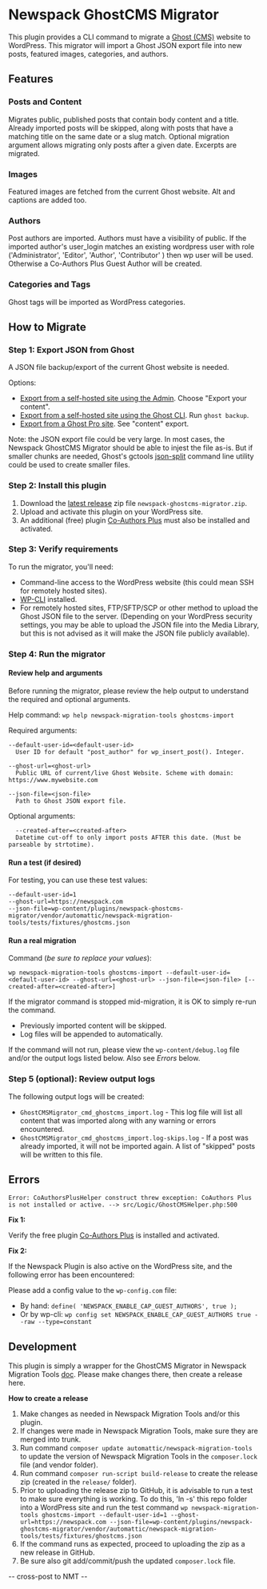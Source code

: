 # Newspack GhostCMS Migrator

This plugin provides a CLI command to migrate a [Ghost (CMS)](https://ghost.org/) website to WordPress. This migrator will import a Ghost JSON export file into new posts, featured images, categories, and authors.

## Features

### Posts and Content

Migrates public, published posts that contain body content and a title. Already imported posts will be skipped, along with posts that have a matching title on the same date or a slug match. Optional migration argument allows migrating only posts after a given date. Excerpts are migrated.

### Images

Featured images are fetched from the current Ghost website.  Alt and captions are added too.

### Authors

Post authors are imported.  Authors must have a visibility of public.  If the imported author's user_login matches an existing wordpress user with role ('Administrator', 'Editor', 'Author', 'Contributor' ) then wp user will be used. Otherwise a Co-Authors Plus Guest Author will be created.

### Categories and Tags

Ghost tags will be imported as WordPress categories.




## How to Migrate

### Step 1: Export JSON from Ghost

A JSON file backup/export of the current Ghost website is needed. 

Options:
- [Export from a self-hosted site using the Admin](https://ghost.org/docs/faq/manual-backup/#export-content). Choose "Export your content".
- [Export from a self-hosted site using the Ghost CLI](https://ghost.org/docs/ghost-cli/#ghost-backup). Run `ghost backup`.
- [Export from a Ghost Pro site](https://ghost.org/help/exports/). See "content" export.

Note: the JSON export file could be very large. In most cases, the Newspack GhostCMS Migrator should be able to injest the file as-is. But if smaller chunks are needed, Ghost's gctools [json-split](https://github.com/TryGhost/gctools?tab=readme-ov-file#json-split) command line utility could be used to create smaller files.

### Step 2: Install this plugin

1. Download the [latest release](https://github.com/Automattic/newspack-ghostcms-migrator/releases) zip file `newspack-ghostcms-migrator.zip`.
2. Upload and activate this plugin on your WordPress site.
3. An additional (free) plugin [Co-Authors Plus](https://wordpress.org/plugins/co-authors-plus/) must also be installed and activated.

### Step 3: Verify requirements

To run the migrator, you'll need:

- Command-line access to the WordPress website (this could mean SSH for remotely hosted sites).
- [WP-CLI](https://wp-cli.org/) installed.
- For remotely hosted sites, FTP/SFTP/SCP or other method to upload the Ghost JSON file to the server. (Depending on your WordPress security settings, you may be able to upload the JSON file into the Media Library, but this is not advised as it will make the JSON file publicly available).

### Step 4: Run the migrator

#### Review help and arguments

Before running the migrator, please review the help output to understand the required and optional arguments.

Help command: `wp help newspack-migration-tools ghostcms-import` 

Required arguments:
```
--default-user-id=<default-user-id>
  User ID for default "post_author" for wp_insert_post(). Integer.

--ghost-url=<ghost-url>
  Public URL of current/live Ghost Website. Scheme with domain: https://www.mywebsite.com

--json-file=<json-file>
  Path to Ghost JSON export file.
```

Optional arguments:
```
  --created-after=<created-after>
  Datetime cut-off to only import posts AFTER this date. (Must be parseable by strtotime).
```

#### Run a test (if desired)

For testing, you can use these test values:
```
--default-user-id=1
--ghost-url=https://newspack.com
--json-file=wp-content/plugins/newspack-ghostcms-migrator/vendor/automattic/newspack-migration-tools/tests/fixtures/ghostcms.json
```

#### Run a real migration

Command (_be sure to replace your values_):
```
wp newspack-migration-tools ghostcms-import --default-user-id=<default-user-id> --ghost-url=<ghost-url> --json-file=<json-file> [--created-after=<created-after>]
```

If the migrator command is stopped mid-migration, it is OK to simply re-run the command.
- Previously imported content will be skipped.
- Log files will be appended to automatically.

If the command will not run, please view the `wp-content/debug.log` file and/or the output logs listed below. Also see _Errors_ below.

### Step 5 (optional): Review output logs 

The following output logs will be created:

* `GhostCMSMigrator_cmd_ghostcms_import.log` - This log file will list all content that was imported along with any warning or errors encountered.
* `GhostCMSMigrator_cmd_ghostcms_import.log-skips.log` - If a post was already imported, it will not be imported again. A list of "skipped" posts will be written to this file.

## Errors

`Error: CoAuthorsPlusHelper construct threw exception: CoAuthors Plus is not installed or active. --> src/Logic/GhostCMSHelper.php:500`

**Fix 1:**

Verify the free plugin [Co-Authors Plus](https://wordpress.org/plugins/co-authors-plus/) is installed and activated.

**Fix 2:**

If the Newspack Plugin is also active on the WordPress site, and the following error has been encountered:

Please add a config value to the `wp-config.com` file:

- By hand: `define( 'NEWSPACK_ENABLE_CAP_GUEST_AUTHORS', true );`
- Or by wp-cli: `wp config set NEWSPACK_ENABLE_CAP_GUEST_AUTHORS true --raw --type=constant`

## Development

This plugin is simply a wrapper for the GhostCMS Migrator in Newspack Migration Tools [doc](https://github.com/Automattic/newspack-migration-tools/blob/trunk/docs/GhostCMS.md). Please make changes there, then create a release here.

**How to create a release**

1) Make changes as needed in Newspack Migration Tools and/or this plugin.
2) If changes were made in Newspack Migration Tools, make sure they are merged into trunk.
3) Run command `composer update automattic/newspack-migration-tools` to update the version of Newspack Migration Tools in the `composer.lock` file (and vendor folder).
4) Run command `composer run-script build-release` to create the release zip (created in the `release/` folder).
5) Prior to uploading the release zip to GitHub, it is advisable to run a test to make sure everything is working. To do this, 'ln -s' this repo folder into a WordPress site and run the test command `wp newspack-migration-tools ghostcms-import --default-user-id=1 --ghost-url=https://newspack.com --json-file=wp-content/plugins/newspack-ghostcms-migrator/vendor/automattic/newspack-migration-tools/tests/fixtures/ghostcms.json`
6) If the command runs as expected, proceed to uploading the zip as a new release in GitHub.
7) Be sure also git add/commit/push the updated `composer.lock` file.

-- cross-post to NMT --





